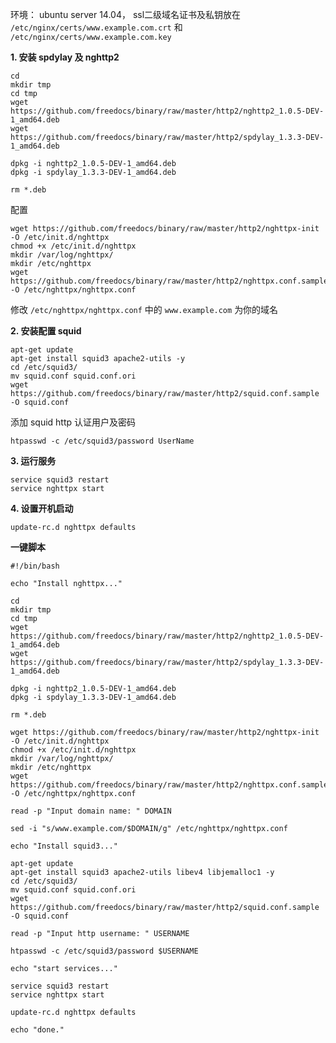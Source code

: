 环境： ubuntu server 14.04， ssl二级域名证书及私钥放在 `/etc/nginx/certs/www.example.com.crt` 和 `/etc/nginx/certs/www.example.com.key`

**1\. 安装 spdylay 及 nghttp2**

```
cd 
mkdir tmp
cd tmp
wget https://github.com/freedocs/binary/raw/master/http2/nghttp2_1.0.5-DEV-1_amd64.deb
wget https://github.com/freedocs/binary/raw/master/http2/spdylay_1.3.3-DEV-1_amd64.deb

dpkg -i nghttp2_1.0.5-DEV-1_amd64.deb
dpkg -i spdylay_1.3.3-DEV-1_amd64.deb

rm *.deb
```

配置

```
wget https://github.com/freedocs/binary/raw/master/http2/nghttpx-init -O /etc/init.d/nghttpx
chmod +x /etc/init.d/nghttpx
mkdir /var/log/nghttpx/
mkdir /etc/nghttpx
wget https://github.com/freedocs/binary/raw/master/http2/nghttpx.conf.sample -O /etc/nghttpx/nghttpx.conf
```

修改 `/etc/nghttpx/nghttpx.conf` 中的 `www.example.com` 为你的域名


**2\. 安装配置 squid**

```
apt-get update
apt-get install squid3 apache2-utils -y
cd /etc/squid3/
mv squid.conf squid.conf.ori
wget https://github.com/freedocs/binary/raw/master/http2/squid.conf.sample -O squid.conf
```

添加 squid http 认证用户及密码

```
htpasswd -c /etc/squid3/password UserName
```

**3\. 运行服务**

```
service squid3 restart
service nghttpx start
```

**4\. 设置开机启动**

```
update-rc.d nghttpx defaults
```

**一键脚本**

```
#!/bin/bash

echo "Install nghttpx..."

cd 
mkdir tmp
cd tmp
wget https://github.com/freedocs/binary/raw/master/http2/nghttp2_1.0.5-DEV-1_amd64.deb
wget https://github.com/freedocs/binary/raw/master/http2/spdylay_1.3.3-DEV-1_amd64.deb

dpkg -i nghttp2_1.0.5-DEV-1_amd64.deb
dpkg -i spdylay_1.3.3-DEV-1_amd64.deb

rm *.deb

wget https://github.com/freedocs/binary/raw/master/http2/nghttpx-init -O /etc/init.d/nghttpx
chmod +x /etc/init.d/nghttpx
mkdir /var/log/nghttpx/
mkdir /etc/nghttpx
wget https://github.com/freedocs/binary/raw/master/http2/nghttpx.conf.sample -O /etc/nghttpx/nghttpx.conf

read -p "Input domain name: " DOMAIN

sed -i "s/www.example.com/$DOMAIN/g" /etc/nghttpx/nghttpx.conf

echo "Install squid3..."

apt-get update
apt-get install squid3 apache2-utils libev4 libjemalloc1 -y
cd /etc/squid3/
mv squid.conf squid.conf.ori
wget https://github.com/freedocs/binary/raw/master/http2/squid.conf.sample -O squid.conf

read -p "Input http username: " USERNAME

htpasswd -c /etc/squid3/password $USERNAME

echo "start services..."

service squid3 restart
service nghttpx start

update-rc.d nghttpx defaults

echo "done."
```
